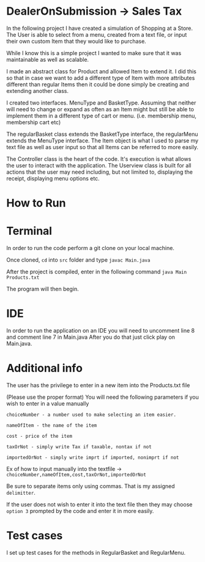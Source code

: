 # DealerOnSubmission -> Sales Tax

In the following project I have created a simulation of Shopping at a Store. 
The User is able to select from a menu, created from a text file, or input their own custom Item that they would like to purchase. 

While I know this is a simple project I wanted to make sure that it was maintainable as well as scalable. 

I made an abstract class for Product and allowed Item to extend it. I did this so that in case we want to add 
a different type of Item with more attributes different than regular Items then it could be done simply be creating and 
extending another class. 

I created two interfaces. MenuType and BasketType. Assuming that neither will need to change or expand as often as an Item might 
but still be able to implement them in a different type of cart or menu. (i.e. membership menu, membership cart etc)

The regularBasket class extends the BasketType interface, the regularMenu extends the MenuType interface. The Item object 
is what I used to parse my text file as well as user input so that all Items can be referred to more easily. 

The Controller class is the heart of the code. It's execution is what allows the user to interact with the application. 
The Userview class is built for all actions that the user may need including, but not limited to, displaying the receipt, displaying menu options etc.  


# How to Run 

# Terminal
In order to run the code perform a git clone on your local machine.

Once cloned, `cd` into `src` folder and type `javac Main.java`

After the project is compiled, enter in the following command `java Main Products.txt`

The program will then begin.

# IDE

In order to run the application on an IDE you will need to uncomment line 8 and comment line 7 in Main.java
After you do that just click play on Main.java.

# Additional info

The user has the privilege to enter in a new item into the Products.txt file 

(Please use the proper format)
You will need the following parameters if you wish to enter in a value manually 

`choiceNumber - a number used to make selecting an item easier.`

`nameOfItem - the name of the item`

`cost - price of the item`

`taxOrNot - simply write Tax if taxable, nontax if not`

`importedOrNot - simply write imprt if imported, nonimprt if not`

Ex of how to input manually into the textfile -> ```choiceNumber,nameOfItem,cost,taxOrNot,importedOrNot```

Be sure to separate items only using commas. That is my assigned `delimitter`.

If the user does not wish to enter it into the text file then they may choose `option 3` prompted by the code and enter it in more easily. 


# Test cases

I set up test cases for the methods in RegularBasket and RegularMenu. 

